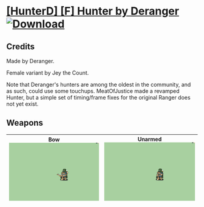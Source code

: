 # [\[HunterD\] \[F\] Hunter by Deranger](./) [![Download](https://img.shields.io/badge/Download-Click%20Here!-red)](https://minhaskamal.github.io/DownGit/#/home?url=https://github.com/Klokinator/FE-Repo/tree/main/Battle%20Animations%2FInfantry%20-%20(Bow)%20Archers%20and%20Hunters%2F%5BHunterD%5D%20%5BF%5D%20Hunter%20by%20Deranger)
## Credits

Made by Deranger.

Female variant by Jey the Count.

Note that Deranger's hunters are among the oldest in the community, and as such, could use some touchups. MeatOfJustice made a revamped Hunter, but a simple set of timing/frame fixes for the original Ranger does not yet exist.

## Weapons

| <b>Bow</b><br/><img alt="Bow animation" src="./5.%20Bow/Bow.gif"/> | <b>Unarmed</b><br/><img alt="Unarmed animation" src="./8.%20Unarmed/Unarmed.gif"/> |
| :---: | :---: |
